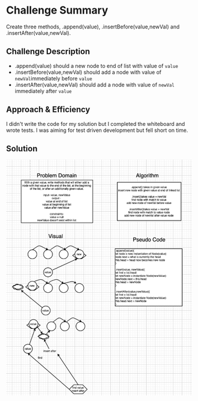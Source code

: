 # Challenge Summary
<!-- Short summary or background information -->
Create three methods, .append(value), .insertBefore(value,newVal) and .insertAfter(value,newVal).

## Challenge Description
<!-- Description of the challenge -->
- .append(value) should a new node to end of list with value of `value`
- .insertBefore(value,newVal) should add a node with value of `newVal`immediately before `value`
- .insertAfter(value,newVal) should add a node with value of `newVal` immediately after `value`

## Approach & Efficiency
<!-- What approach did you take? Why? What is the Big O space/time for this approach? -->

I didn't write the code for my solution but I completed the whiteboard and wrote tests. I was aiming for test driven development but fell short on time.

## Solution
<!-- Embedded whiteboard image -->

![whiteboard](llinsert.png)